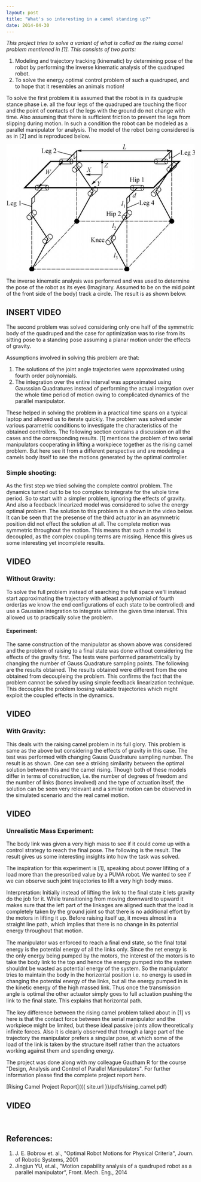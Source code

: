 ```yaml
---
layout: post
title: "What's so interesting in a camel standing up?"
date: 2014-04-30
---
```


*This project tries to solve a variant of what is called as the rising camel problem mentioned in [1]. This consists of two parts:*
<ol>
<li>Modeling and trajectory tracking (kinematic) by determining pose of the robot by performing the inverse kinematic analysis of the quadruped robot.</li>
<li>To solve the energy optimal control problem of such a quadruped, and to hope that it resembles an animals motion!</li>
</ol>

To solve the first problem it is assumed that the robot is in its quadruple stance phase i.e. all the four legs of the quadruped are touching the fIoor and the point of contacts of the legs with the ground do not change with time. Also assuming that there is sufficient friction to prevent the legs from slipping during motion. In such a condition the robot can be modeled as a parallel manipulator for analysis.
The model of the robot being considered is as in [2] and is reproduced below.

![Kinematic Diagram](/images/post1/Kine_diag.jpg)

The inverse kinematic analysis was performed and was used to determine the pose of the robot as its eyes (Imaginary. Assumed to be on the mid point of the front side of the body) track a circle. The result is as shown below.

## INSERT VIDEO

The second problem was solved considering only one half of the symmetric body of the quadruped and the case for optimization was to rise from its sitting pose to a standing pose assuming a planar motion under the effects of gravity.

Assumptions involved in solving this problem are that:

   1. The solutions of the joint angle trajectories were approximated using fourth order polynomials.
   2. The integration over the entire interval was approximated using Gausssian Quadratures instead of performing the actual integration over the whole time period of motion owing to complicated dynamics of the parallel manipulator.

These helped in solving the problem in a practical time spans on a typical laptop and allowed us to iterate quickly. The problem was solved under various parametric conditions to investigate the characteristics of the obtained controllers. The following section contains a discussion on all the cases and the corresponding results. [1] mentions the problem of two serial manipulators cooperating in lifting a workpiece together as the rising camel problem. But here see it from a different perspective and are modeling a camels body itself to see the motions generated by the optimal controller.

### Simple shooting:
As the first step we tried solving the complete control problem. The dynamics turned out to be too complex to integrate for the whole time period. So to start with a simpler problem, ignoring the effects of gravity. And also a feedback linearized model was considered to solve the energy optimal problem. The solution to this problem is a shown in the video below. It can be seen that the presense of the third actuator in an asymmetric position did not effect the solution at all. The complete motion was symmetric throughout the motion. This means that such a model is decoupled, as the complex coupling terms are missing. Hence this gives us some interesting yet incomplete results.

## VIDEO

### Without Gravity:
To solve the full problem instead of searching the full space we'll instead start approximating the trajectory with atleast a polynomial of fourth order(as we know the end configurations of each state to be controlled) and use a Gaussian integration to integrate within the given time interval. This allowed us to practically solve the problem. 

#### Experiment: 
The same construction of the manipulator as shown above was considered and the problem of raising to a final state was done without considering the effects of the gravity first. The tests were performed parametrically by changing the number of Gauss Quadrature sampling points. The following are the results obtained. The results obtained were different from the one obtained from decoupleing the problem. This confirms the fact that the problem cannot be solved by using simple feedback linearization technique. This decouples the problem loosing valuable trajectories which might exploit the coupled effects in the dynamics.

## VIDEO

### With Gravity:
This deals with the raising camel problem in its full glory. This problem is same as the above but considering the effects of gravity in this case. The test was performed with changing Gauss Quadrature sampling number. The result is as shown. One can see a striking similarity between the optimal solution between this and the camel rising. Though both of these models differ in terms of construction, i.e. the number of degrees of freedom and the number of links (bones involved) and the type of actuation itself, the solution can be seen very relevant and a similar motion can be observed in the simulated scenario and the real camel motion.

## VIDEO

### Unrealistic Mass Experiment:
 The body link was given a very high mass to see if it could come up with a control strategy to reach the final pose. The following is the result. The result gives us some interesting insights into how the task was solved.

The inspiration for this experiment is [1], speaking about power lifiting of a load more than the prescribed value by a PUMA robot. We wanted to see if we can observe such joint trajectories to lift a very high body mass.

Interpretation:
Initially instead of lifting the link to the final state it lets gravity do the job for it. While transitioning from moving downward to upward it makes sure that the left part of the linkages are aligned such that the load is completely taken by the ground joint so that there is no additional effort by the motors in lifting it up. Before raising itself up, it moves almost in a straight line path, which implies that there is no change in its potential energy throughout that motion.

The manipulator was enforced to reach a ﬁnal end state, so the ﬁnal total energy is the potential energy of all the links only. Since the net energy is the only energy being pumped by the motors, the interest of the motors is to take the body link to the top and hence the energy pumped into the system shouldnt be wasted as potential energy of the system. So the manipulator tries to maintain the body in the horizontal position i.e. no energy is used in changing the  potential energy of the links, but all the energy pumped in is the kinetic energy of the high massed link. Thus once the transmission angle is optimal the other actuator simply goes to full actuation pushing the link to the ﬁnal state. This explains that horizontal path.

The key difference between the rising camel problem talked about in [1] vs here is that the contact force between the serial manipulator and the workpiece might be limited, but these ideal passive joints allow theoretically infinite forces. Also it is clearly observed that through a large part of the trajectory the manipulator prefers a singular pose, at which some of the load of the link is taken by the structure itself rather than the actuators working against them and spending energy.

The project was done along with my colleague Gautham R for the course "Design, Analysis and Control of Parallel Manipulators". For further information please find the complete project report here. 

[Rising Camel Project Report]({{ site.url }}/pdfs/rising_camel.pdf)

## VIDEO

<br>

## **References**:
1. J. E. Bobrow et. al., "Optimal Robot Motions for Physical Criteria", Journ. of Robotic Systems, 2001
2. Jingjun YU, et.al., ”Motion capability analysis of a quadruped robot as a parallel manipulator”, Front. Mech. Eng., 2014
